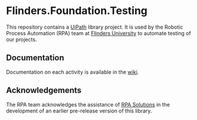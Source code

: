 <!-- markdownlint-disable no-trailing-punctuation -->
# Flinders.Foundation.Testing #

This repository contains a [UiPath][uipath] library project. It is used by the
Robotic Process Automation (RPA) team at [Flinders University][flinders] to
automate testing of our projects.

## Documentation ##

Documentation on each activity is available in the [wiki][wiki].

## Acknowledgements ##

The RPA team acknowledges the assistance of [RPA Solutions][rpa-solutions] in
the development of an earlier pre-release version of this library.


[flinders]: https://www.flinders.edu.au/
[rpa-solutions]: https://www.rpasolutions.com.au/
[uipath]: https://www.uipath.com/
[wiki]: https://github.com/flindersuni/rpa-Flinders.Foundation.Testing/wiki
